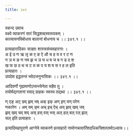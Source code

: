 ```yaml
---
title: ३४९

---
```

स्कन्द उवाच  
वक्ष्ये व्याकरणं सारं सिद्धशब्दस्वरूपकम् ।  
कात्यायनविबोधाय बालानां बोधनाय च ।। ३४९.१ ।।  
  
प्रत्याहारादिकाः सञ्ज्ञाः शास्त्रसंव्यवहारगाः ।  
अ ई उ ण ऋ लृ क ए ङ ऐ औ च ह य व र ट ण  
न ञ म ङ ण नम झ भ ञ घ ध ष ज ब ग ड द श  
ख फ छ ठ थ च ट त क प य श ष स र ह ल इति  
प्रत्याहारः ।  
उपदेश इद्धलन्तं भवेदजनुनासिकः ।। ३४९.१ ।।  
  
आदिवर्णो गृह्यमाणोऽप्यन्त्येनेता सहैव तु ।  
तयोर्मद्यगतानां स्याद् ग्राहकः स्वस्य तद्यथा ।। ३४९.१ ।।  
  
ण् एङ् अट् छव् झम् भष् अक् इक् अण् इण् यण् परेण  
णकारेण । अम् यम् ङ्म अच् इच् ऐच् अय् झय् खय् जव्  
झव् खव् चव् शव् अस् हस् वस् भस् अल् हल् बल् रल् झल्  
सल् इति प्रत्याहारः ।  
  
इत्यादिमहापुराणे आग्नेये व्याकरणे प्रत्याहारो नामोनचत्वारिंशदधिकत्रिशततमोऽध्यायः।।